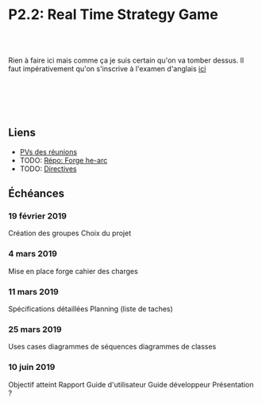 # P2.2: Real Time Strategy Game

<br><br>

<Container type="danger">

Rien à faire ici mais comme ça je suis certain qu'on va tomber dessus. Il faut impérativement qu'on s'inscrive à l'examen d'anglais [ici](https://registration.cambridgeenglish-bern.ch/bern-region?gclid=EAIaIQobChMItKOR9ojl2wIVAUMZCh0YUgJsEAAYAiAAEgLZ7_D_BwE)

</Container>

<br><br>

<br>

<Team :members="['Nathan', 'Edwin', 'Sol']"/>

<h2>Liens</h2>

* [PVs des réunions](/projets/p22_RTS/00_PVs.html)
* TODO: [Répo: Forge he-arc](#)
* TODO: [Directives](#)

<Posts header="Documents" order="-1"/>

<h2>Échéances</h2>

### 19 février 2019
<Check state="true">Création des groupes</Check>
<Check state="true">Choix du projet</Check>

### 4 mars 2019
<Check state="true">Mise en place forge</Check>
<Check state="true">cahier des charges</Check>

### 11 mars 2019
<Check state="false">Spécifications détaillées</Check>
<Check state="false">Planning (liste de taches)</Check>

### 25 mars 2019
<Check state="false">Uses cases</Check>
<Check state="false">diagrammes de séquences</Check>
<Check state="false">diagrammes de classes</Check>

### 10 juin 2019
<Check state="false">Objectif atteint</Check>
<Check state="false">Rapport</Check>
<Check state="false">Guide d'utilisateur</Check>
<Check state="false">Guide développeur</Check>
<Check state="false">Présentation ? </Check>


